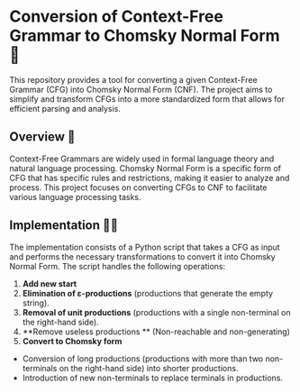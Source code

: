 # Conversion of Context-Free Grammar to Chomsky Normal Form 🌠

This repository provides a tool for converting a given Context-Free Grammar (CFG) into Chomsky Normal Form (CNF). The project aims to simplify and transform CFGs into a more standardized form that allows for efficient parsing and analysis.

## Overview 💫

Context-Free Grammars are widely used in formal language theory and natural language processing. Chomsky Normal Form is a specific form of CFG that has specific rules and restrictions, making it easier to analyze and process. This project focuses on converting CFGs to CNF to facilitate various language processing tasks.

## Implementation 👩‍💻

The implementation consists of a Python script that takes a CFG as input and performs the necessary transformations to convert it into Chomsky Normal Form. The script handles the following operations:

1. **Add new start** 
2. **Elimination of ε-productions** (productions that generate the empty string).
3. **Removal of unit productions** (productions with a single non-terminal on the right-hand side).
4. **Remove useless productions ** (Non-reachable and non-generating)
5. **Convert to Chomsky form**
-   Conversion of long productions (productions with more than two non-terminals on the right-hand side) into shorter productions.
-   Introduction of new non-terminals to replace terminals in productions.

